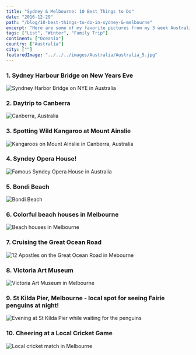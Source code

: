 ```yaml
---
title: "Sydney & Melbourne: 10 Best Things to Do"
date: "2016-12-29"
path: "/blog/10-best-things-to-do-in-sydney-&-melbourne"
excerpt: "Here are some of my favorite pictures from my 3 week Australia trip for some inspiration on what to do when in Sydney and Melbourne!"
tags: ["List", "Winter", "Family Trip"]
continent: ["Oceania"]
country: ["Australia"]
city: [""]
featuredImage: "../../../images/Australia/Australia_5.jpg"
---
```


### 1. Sydney Harbour Bridge on New Years Eve
![Syndney Harbor Bridge on NYE in Australia](../../../images/Australia/Australia_2.jpg)
&nbsp;
&nbsp;
### 2. Daytrip to Canberra
![Canberra, Australia](../../../images/Australia/Australia_3.jpg)
&nbsp;
&nbsp;
### 3. Spotting Wild Kangaroo at Mount Ainslie
![Kangaroos on Mount Ainslie in Canberra, Australia](../../../images/Australia/Australia_4.jpg)
&nbsp;
&nbsp;
### 4. Syndey Opera House!
![Famous Syndey Opera House in Australia](../../../images/Australia/Australia_1.jpg)
&nbsp;
&nbsp;
### 5. Bondi Beach
![Bondi Beach](../../../images/Australia/Australia_6.jpg)
&nbsp;
&nbsp;
### 6. Colorful beach houses in Melbourne
![Beach houses in Melbourne](../../../images/Australia/Australia_7.jpg)
&nbsp;
&nbsp;
### 7. Cruising the Great Ocean Road
![12 Apostles on the Great Ocean Road in Mebourne](../../../images/Australia/Australia_8.jpg)
&nbsp;
&nbsp;
### 8. Victoria Art Museum 
![Victoria Art Museum in Melbourne](../../../images/Australia/Australia_9.jpg)
&nbsp;
&nbsp;
### 9. St Kilda Pier, Melbourne - local spot for seeing Fairie penguins at night!
![Evening at St Kilda Pier while waiting for the penguins](../../../images/Australia/Australia_11.jpg)
&nbsp;
&nbsp;
### 10. Cheering at a Local Cricket Game 
![Local cricket match in Melbourne](../../../images/Australia/Australia_10.jpg)